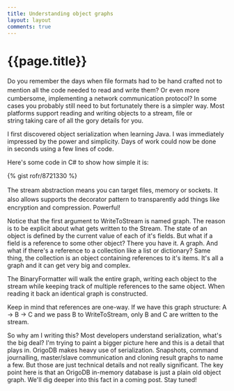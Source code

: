 ```yaml
---
title: Understanding object graphs
layout: layout
comments: true
---
```


# {{page.title}}
<span style="line-height: 1.5em;">Do you remember the days when file formats had to be hand crafted not to mention all </span>the code needed to read and write them? Or even more cumbersome, implementing a network communication protocol? In some cases you probably still need to but fortunately there is a simpler way. Most platforms support reading and writing objects to a stream, file or string taking care of all the gory details for you.

I first discovered object serialization when learning Java. I was immediately impressed by the power and simplicity. Days of work could now be done in seconds using a few lines of code.

Here's some code in C# to show how simple it is:

{% gist rofr/8721330 %}

<span style="line-height: 1.5em;">The stream abstraction means you can target files, memory or sockets. It also allows supports </span>the decorator pattern to transparently add things like encryption and compression. Powerful!

Notice that the first argument to WriteToStream is named graph. The reason is to be explicit about what gets written to the Stream. The state of an object is defined by the current value of each of it's fields. But what if a field is a reference to some other object? There you have it. A graph. And what if there's a reference to a collection like a list or dictionary? Same thing, the collection is an object containing references to it's items. It's all a graph and it can get very big and complex.

The BinaryFormatter will walk the entire graph, writing each object to the stream while keeping track of multiple references to the same object. When reading it back an identical graph is constructed.

Keep in mind that references are one-way. If we have this graph structure: A -&gt; B -&gt; C and we pass B to WriteToStream, only B and C are written to the stream.

So why am I writing this? Most developers understand serialization, what's the big deal? I'm trying to paint a bigger picture here and this is a detail that plays in. OrigoDB makes heavy use of serialization. Snapshots, command journalling, master/slave communication and cloning result graphs to name a few. But those are just technical details and not really significant. The key point here is that an OrigoDB in-memory database is just a plain old object graph. We'll dig deeper into this fact in a coming post. Stay tuned!